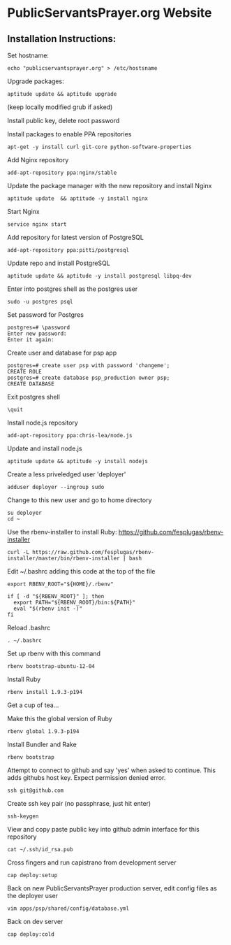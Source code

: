 # PublicServantsPrayer.org Website

## Installation Instructions:

Set hostname:

    echo "publicservantsprayer.org" > /etc/hostsname

Upgrade packages:

    aptitude update && aptitude upgrade

(keep locally modified grub if asked)

Install public key, delete root password

Install packages to enable PPA repositories

    apt-get -y install curl git-core python-software-properties

Add Nginx repository

    add-apt-repository ppa:nginx/stable

Update the package manager with the new repository and install Nginx

    aptitude update  && aptitude -y install nginx

Start Nginx

    service nginx start

Add repository for latest version of PostgreSQL

    add-apt-repository ppa:pitti/postgresql

Update repo and install PostgreSQL

    aptitude update && aptitude -y install postgresql libpq-dev

Enter into postgres shell as the postgres user

    sudo -u postgres psql

Set password for Postgres

    postgres=# \password
    Enter new password: 
    Enter it again:

Create user and database for psp app

    postgres=# create user psp with password 'changeme';
    CREATE ROLE
    postgres=# create database psp_production owner psp;
    CREATE DATABASE

Exit postgres shell

    \quit

Install node.js repository

    add-apt-repository ppa:chris-lea/node.js

Update and install node.js

    aptitude update && aptitude -y install nodejs

Create a less priveledged user 'deployer'

    adduser deployer --ingroup sudo

Change to this new user and go to home directory

    su deployer
    cd ~

Use the rbenv-installer to install Ruby:  https://github.com/fesplugas/rbenv-installer

    curl -L https://raw.github.com/fesplugas/rbenv-installer/master/bin/rbenv-installer | bash

Edit ~/.bashrc adding this code at the top of the file

    export RBENV_ROOT="${HOME}/.rbenv"

    if [ -d "${RBENV_ROOT}" ]; then
      export PATH="${RBENV_ROOT}/bin:${PATH}"
      eval "$(rbenv init -)"
    fi

Reload .bashrc

    . ~/.bashrc

Set up rbenv with this command

    rbenv bootstrap-ubuntu-12-04

Install Ruby

    rbenv install 1.9.3-p194

Get a cup of tea...

Make this the global version of Ruby

    rbenv global 1.9.3-p194

Install Bundler and Rake

    rbenv bootstrap

Attempt to connect to github and say 'yes' when asked to continue.  This adds githubs host key.  Expect permission denied error.

    ssh git@github.com

Create ssh key pair (no passphrase, just hit enter)

    ssh-keygen

View and copy paste public key into github admin interface for this repository

    cat ~/.ssh/id_rsa.pub

Cross fingers and run capistrano from development server

    cap deploy:setup

Back on new PublicServantsPrayer production server, edit config files as the deployer user

    vim apps/psp/shared/config/database.yml

Back on dev server

    cap deploy:cold


